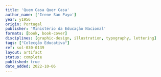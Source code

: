 ```yaml
---
title: 'Quem Casa Quer Casa'
author_name: ['Irene San Payo']
year: y1956
origin: Portugal
publisher: 'Ministério da Educação Nacional'
formats: [book, book-cover]
disciplines: [graphic-design, illustration, typography, lettering]
tags: ["Colecção Educativa"]
ref: sol-030-0139
layout: artifact
status: complete
published: true
date_added: 2022-10-06
---
```

